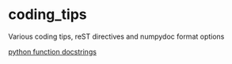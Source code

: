 # coding_tips
Various coding tips, reST directives and numpydoc format options

[python function docstrings](../docs/function_doc.md)
